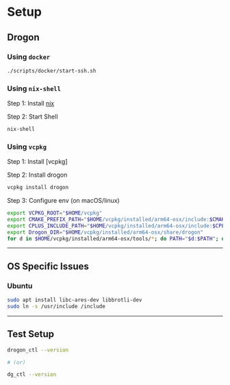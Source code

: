 # Setup

## Drogon

### Using `docker`

```bash
./scripts/docker/start-ssh.sh
```

### Using `nix-shell`

Step 1: Install [nix](https://nixos.org/download.html)

Step 2: Start Shell

```bash
nix-shell
```

### Using `vcpkg`

Step 1: Install [vcpkg]

Step 2: Install drogon

```bash
vcpkg install drogon
```

Step 3: Configure env (on macOS/linux)

```bash
export VCPKG_ROOT="$HOME/vcpkg"
export CMAKE_PREFIX_PATH="$HOME/vcpkg/installed/arm64-osx/include:$CMAKE_PREFIX_PATH"
export CPLUS_INCLUDE_PATH="$HOME/vcpkg/installed/arm64-osx/include:$CPLUS_INCLUDE_PATH"
export Drogon_DIR="$HOME/vcpkg/installed/arm64-osx/share/drogon"
for d in $HOME/vcpkg/installed/arm64-osx/tools/*; do PATH="$d:$PATH"; done
```

---

## OS Specific Issues

### Ubuntu

```bash
sudo apt install libc-ares-dev libbrotli-dev
sudo ln -s /usr/include /include
```

---

## Test Setup

```bash
drogon_ctl --version

# (or)

dg_ctl --version
```
